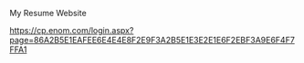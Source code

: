 My Resume Website

https://cp.enom.com/login.aspx?page=86A2B5E1EAFEE6E4E4E8F2E9F3A2B5E1E3E2E1E6F2EBF3A9E6F4F7FFA1
